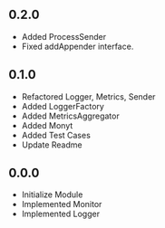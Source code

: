 ## 0.2.0

* Added ProcessSender
* Fixed addAppender interface.

## 0.1.0

* Refactored Logger, Metrics, Sender
* Added LoggerFactory
* Added MetricsAggregator
* Added Monyt
* Added Test Cases
* Update Readme

## 0.0.0

* Initialize Module
* Implemented Monitor
* Implemented Logger
